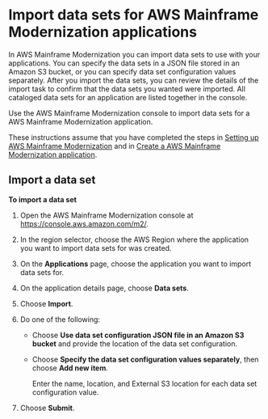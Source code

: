 # Import data sets for AWS Mainframe Modernization applications<a name="applications-m2-dataset"></a>

In AWS Mainframe Modernization you can import data sets to use with your applications\. You can specify the data sets in a JSON file stored in an Amazon S3 bucket, or you can specify data set configuration values separately\. After you import the data sets, you can review the details of the import task to confirm that the data sets you wanted were imported\. All cataloged data sets for an application are listed together in the console\.

Use the AWS Mainframe Modernization console  to import data sets for a AWS Mainframe Modernization application\.

These instructions assume that you have completed the steps in [Setting up AWS Mainframe Modernization](setting-up.md) and in [Create a AWS Mainframe Modernization application](applications-m2-create.md)\.

## Import a data set<a name="applications-m2-dataset-import.console"></a>

**To import a data set**

1. Open the AWS Mainframe Modernization console at [https://console\.aws\.amazon\.com/m2/](https://console.aws.amazon.com/m2/)\.

1. In the region selector, choose the AWS Region where the application you want to import data sets for was created\.

1. On the **Applications** page, choose the application you want to import data sets for\.

1. On the application details page, choose **Data sets**\.

1. Choose **Import**\.

1. Do one of the following:
   + Choose **Use data set configuration JSON file in an Amazon S3 bucket** and provide the location of the data set configuration\.
   + Choose **Specify the data set configuration values separately**, then choose **Add new item**\.

     Enter the name, location, and External S3 location for each data set configuration value\.

1. Choose **Submit**\.